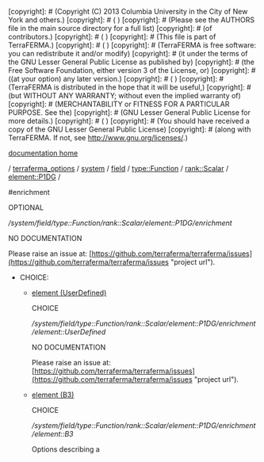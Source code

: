 [copyright]: # (Copyright (C) 2013 Columbia University in the City of New York and others.)
[copyright]: # ( )
[copyright]: # (Please see the AUTHORS file in the main source directory for a full list)
[copyright]: # (of contributors.)
[copyright]: # ( )
[copyright]: # (This file is part of TerraFERMA.)
[copyright]: # ( )
[copyright]: # (TerraFERMA is free software: you can redistribute it and/or modify)
[copyright]: # (it under the terms of the GNU Lesser General Public License as published by)
[copyright]: # (the Free Software Foundation, either version 3 of the License, or)
[copyright]: # ((at your option) any later version.)
[copyright]: # ( )
[copyright]: # (TerraFERMA is distributed in the hope that it will be useful,)
[copyright]: # (but WITHOUT ANY WARRANTY; without even the implied warranty of)
[copyright]: # (MERCHANTABILITY or FITNESS FOR A PARTICULAR PURPOSE. See the)
[copyright]: # (GNU Lesser General Public License for more details.)
[copyright]: # ( )
[copyright]: # (You should have received a copy of the GNU Lesser General Public License)
[copyright]: # (along with TerraFERMA. If not, see <http://www.gnu.org/licenses/>.)

[documentation home](Documentation)

/ [terraferma_options](../../../../../../terraferma_options.md) / [system](../../../../../system.md) / [field](../../../../field.md) / [type::Function](../../../type__Function.md) / [rank::Scalar](../../rank__Scalar.md) / [element::P1DG](../element__P1DG.md) /

#enrichment

OPTIONAL 

*/system/field/type::Function/rank::Scalar/element::P1DG/enrichment*

NO DOCUMENTATION

Please raise an issue at: [https://github.com/terraferma/terraferma/issues](https://github.com/terraferma/terraferma/issues "project url").

* CHOICE:
    * [element (UserDefined)](enrichment/element__UserDefined.md "child")

        CHOICE 

        */system/field/type::Function/rank::Scalar/element::P1DG/enrichment/element::UserDefined*

        NO DOCUMENTATION

        Please raise an issue at: [https://github.com/terraferma/terraferma/issues](https://github.com/terraferma/terraferma/issues "project url").

    * [element (B3)](enrichment/element__B3.md "child")

        CHOICE 

        */system/field/type::Function/rank::Scalar/element::P1DG/enrichment/element::B3*

        Options describing a

[autogenerated]: # (This file was automatically generated from the schema file:/home/cwilson/repos/github/TerraFERMA/TerraFERMA/buckettools/schemas/element.rng.)

